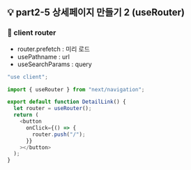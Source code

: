 ## 💡 part2-5 상세페이지 만들기 2 (useRouter)

### 🔹 client router

- router.prefetch : 미리 로드
- usePathname : url
- useSearchParams : query

```javascript
"use client";

import { useRouter } from "next/navigation";

export default function DetailLink() {
  let router = useRouter();
  return (
    <button
      onClick={() => {
        router.push("/");
      }}
    ></button>
  );
}
```
